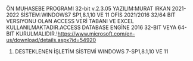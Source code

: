 ÖN MUHASEBE PROGRAMI 32-bit v.2.3.05
YAZILIM:MURAT IRKAN 2021-2022 SİSTEM:WINDOWS7 SP1,8.1,10 VE 11
OFİS 2021/2016 32/64 BIT VERSIYONU OLAN ACCESS VERİ TABANI VE EXCEL KULLANILMAKTADIR.ACCESS DATABASE ENGİNE 2016 32-BIT VEYA 64-BIT 
KURULMALIDIR.!https://www.microsoft.com/en-us/download/details.aspx?id=54920
1. DESTEKLENEN İŞLETİM SİSTEMİ WINDOWS 7-SP1,8.1,10 VE 11 




